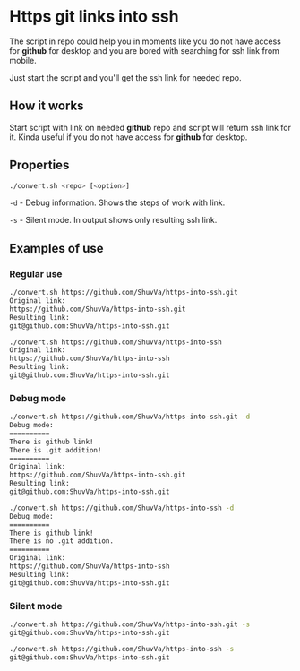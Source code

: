 # Https git links into ssh

The script in repo could help you in moments like you do not have access for **github** for desktop and you are bored with searching for ssh link from mobile.

Just start the script and you'll get the ssh link for needed repo.

## How it works

Start script with link on needed **github** repo and script will return ssh link for it. Kinda useful if you do not have access for **github** for desktop.

## Properties
```bash
./convert.sh <repo> [<option>]
```

`-d` - Debug information. Shows the steps of work with link.

`-s` - Silent mode. In output shows only resulting ssh link.

## Examples of use

### Regular use

```bash
./convert.sh https://github.com/ShuvVa/https-into-ssh.git
Original link:
https://github.com/ShuvVa/https-into-ssh.git
Resulting link:
git@github.com:ShuvVa/https-into-ssh.git
```

```bash
./convert.sh https://github.com/ShuvVa/https-into-ssh
Original link:
https://github.com/ShuvVa/https-into-ssh
Resulting link:
git@github.com:ShuvVa/https-into-ssh.git
```

### Debug mode

```bash
./convert.sh https://github.com/ShuvVa/https-into-ssh.git -d
Debug mode:
==========
There is github link!
There is .git addition!
==========
Original link:
https://github.com/ShuvVa/https-into-ssh.git
Resulting link:
git@github.com:ShuvVa/https-into-ssh.git
```

```bash
./convert.sh https://github.com/ShuvVa/https-into-ssh -d
Debug mode:
==========
There is github link!
There is no .git addition.
==========
Original link:
https://github.com/ShuvVa/https-into-ssh
Resulting link:
git@github.com:ShuvVa/https-into-ssh.git
```

### Silent mode

```bash
./convert.sh https://github.com/ShuvVa/https-into-ssh.git -s
git@github.com:ShuvVa/https-into-ssh.git
```

```bash
./convert.sh https://github.com/ShuvVa/https-into-ssh -s
git@github.com:ShuvVa/https-into-ssh.git
```